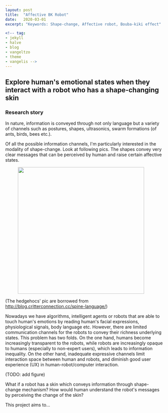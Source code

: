 ```yaml
---
layout: post
title:  "Affective BK Robot"
date:   2020-03-01
excerpt: "Keywords: Shape-change, Affective robot, Bouba-kiki effect"

<!-- tag:
- jekyll 
- halve
- blog
- vangeltzo
- theme
- vangelis -->
---
```


<!-- <a href="{{ site.url }}/images/halve-home-image.png"><img src="{{ site.url }}/images/halve-home-image.png" alt="Home Page of Halve"></a>  

<center><b>Halve</b> is a stylish, two-column jekyll theme.</center><br>
     
 This theme is Jekyll port of [vangeltzo.com](http://vangeltzo.com/) (by [Vangelis Tzortzis](https://github.com/srekoble)). I couldn't stop myself to port this theme when I saw his site. And he kindly gave me permission to share this with you. -->

<!-- <iframe src="https://ghbtns.com/github-btn.html?user=TaylanTatli&repo=Halve&type=star&count=true&size=large" frameborder="0" scrolling="0" width="160px" height="30px"></iframe>     -->

## Explore human's emotional states when they interact with a robot who has a shape-changing skin
 
### Research story
In nature, information is conveyed through not only language but a variety of channels such as postures, shapes, ultrasonics, swarm formations (of ants, birds, bees etc.).

Of all the possible information channels, I'm particularly interested in the modality of shape-change. Look at following pics. The shapes convey very clear messages that can be perceived by human and raise certain affective states.

<figure>
<img src="{{site.baseurl}}/images/bk_robot/in_nature.png" width = "400"/>
</figure>

(The hedgehocs' pic are borrowed from http://blog.critterconnection.cc/spine-language/)

Nowadays we have algorithms, intelligent agents or robots that are able to touch human's emotions by reading human's facial expressions, physiological signals, body language etc. However, there are limited communication channels for the robots to convey their richness underlying states. This problem has two folds. On the one hand, humans become increasingly transparent to the robots, while robots are increasingly opaque to humans (especially to non-expert users), which leads to information inequality. On the other hand, inadequate expressive channels limit interaction space between human and robots, and diminish good user experience (UX) in human-robot/computer interaction.

(TODO: add figure)

What if a robot has a skin which conveys information through shape-change mechanism? How would human understand the robot's messages by perceiving the change of the skin? 

This project aims to...


